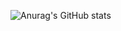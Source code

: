 ![Anurag's GitHub stats](https://github-readme-stats.vercel.app/api?username=yukhayoung&show_icons=true&theme=vue-dark) 


